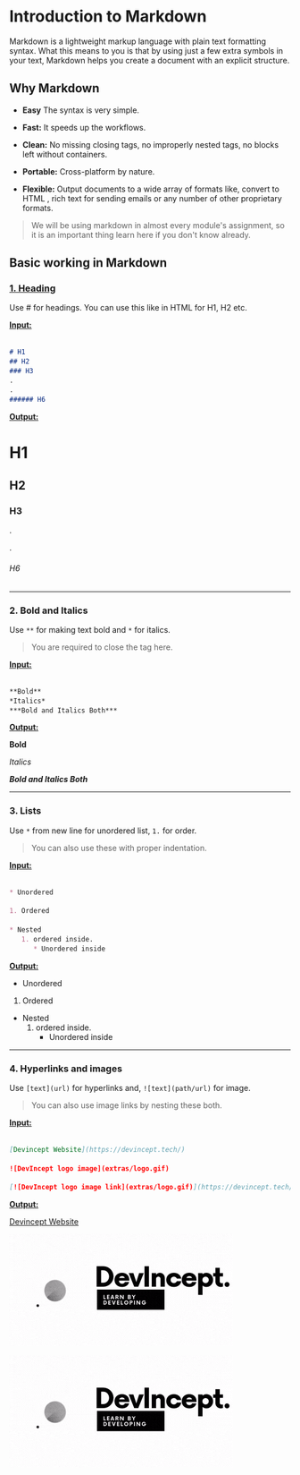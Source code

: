 # Introduction to Markdown

Markdown is a lightweight markup language with plain text formatting syntax. What this means to you is that by using just a few extra symbols in your text, Markdown helps you create a document with an explicit structure.

## Why Markdown

* **Easy** The syntax is very simple.

* **Fast:**  It speeds up the workflows.

* **Clean:** No missing closing tags, no improperly nested tags, no blocks left without containers.

* **Portable:**  Cross-platform by nature.

* **Flexible:** Output documents to a wide array of formats like, convert to HTML , rich text for sending emails or any number of other proprietary formats.


> We will be using markdown in almost every module's assignment, so it is an important thing learn here if you don't know already.

## Basic working in Markdown

### <u>1. Heading</u>

Use # for headings. You can use this like in HTML for H1, H2 etc.

<ins>

**Input:**

</ins>

```md

# H1
## H2
### H3
.
.
###### H6
```

**<ins>Output:</ins>**

# H1
## H2
### H3
.

.
###### H6

<hr>

### 2. Bold and Italics

Use `**` for making text bold and `*` for italics.

> You are required to close the tag here.

**<ins>Input:</ins>**

```md

**Bold**
*Italics*
***Bold and Italics Both***

```

**<ins>Output:</ins>**

**Bold**

*Italics*

***Bold and Italics Both***


<hr>

### 3. Lists

Use `*` from new line for unordered list, `1.` for order.

>  You can also use these with proper indentation.

**<ins>Input:</ins>**

```md

* Unordered

1. Ordered

* Nested
   1. ordered inside.
      * Unordered inside

```

**<ins>Output:</ins>**


* Unordered

1. Ordered

* Nested
   1. ordered inside.
      * Unordered inside
      


<hr>

### 4. Hyperlinks and images

Use `[text](url)` for hyperlinks and, `![text](path/url)` for image.

>  You can also use image links by nesting these both.

**<ins>Input:</ins>**

```md

[Devincept Website](https://devincept.tech/)

![DevIncept logo image](extras/logo.gif)

[![DevIncept logo image link](extras/logo.gif)](https://devincept.tech/)

```

**<ins>Output:</ins>**

[Devincept Website](https://devincept.tech/)

![DevIncept logo image](extras/logo.gif)

[![DevIncept logo image link](extras/logo.gif)](https://devincept.tech/)

      
